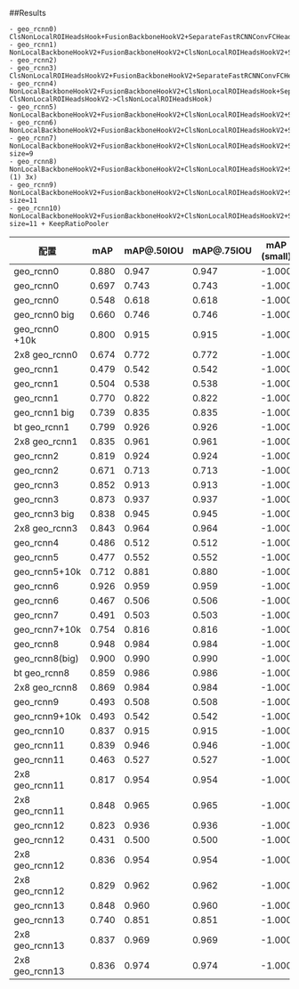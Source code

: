 ##Results

```
- geo_rcnn0) ClsNonLocalROIHeadsHook+FusionBackboneHookV2+SeparateFastRCNNConvFCHeadV2
- geo_rcnn1) NonLocalBackboneHookV2+FusionBackboneHookV2+ClsNonLocalROIHeadsHookV2+SeparateFastRCNNConvFCHeadV2
- geo_rcnn2)
- geo_rcnn3) ClsNonLocalROIHeadsHookV2+FusionBackboneHookV2+SeparateFastRCNNConvFCHeadV2
- geo_rcnn4) NonLocalBackboneHookV2+FusionBackboneHookV2+ClsNonLocalROIHeadsHook+SeparateFastRCNNConvFCHeadV2(1) ClsNonLocalROIHeadsHookV2->ClsNonLocalROIHeadsHook)
- geo_rcnn5) NonLocalBackboneHookV2+FusionBackboneHookV2+ClsNonLocalROIHeadsHookV2+SeparateFastRCNNConvFCHeadV2+KeepRatioPooler
- geo_rcnn6) NonLocalBackboneHookV2+FusionBackboneHookV2+ClsNonLocalROIHeadsHookV2+SeparateFastRCNNConvFCHeadV2+F1
- geo_rcnn7) NonLocalBackboneHookV2+FusionBackboneHookV2+ClsNonLocalROIHeadsHookV2+SeparateFastRCNNConvFCHeadV2+F1+Pool size=9
- geo_rcnn8) NonLocalBackboneHookV2+FusionBackboneHookV2+ClsNonLocalROIHeadsHookV2+SeparateFastRCNNConvFCHeadV2+3x (1) 3x)
- geo_rcnn9) NonLocalBackboneHookV2+FusionBackboneHookV2+ClsNonLocalROIHeadsHookV2+SeparateFastRCNNConvFCHeadV2+F1+Pool size=11
- geo_rcnn10) NonLocalBackboneHookV2+FusionBackboneHookV2+ClsNonLocalROIHeadsHookV2+SeparateFastRCNNConvFCHeadV2+F1+Pool size=11 + KeepRatioPooler
```

|配置|mAP|mAP@.50IOU|mAP@.75IOU|mAP (small)|mAP (medium)|mAP (large)|AR@1|AR@10|AR@100|AR@100 (small)|AR@100 (medium)|AR@100 (large)|
|---|---|---|---|---|---|---|---|---|---|---|---|---|
|geo_rcnn0|0.880|0.947|0.947|-1.000|0.793|0.883|0.809|0.907|0.907|-1.000|0.821|0.911|
|geo_rcnn0|0.697|0.743|0.743|-1.000|0.618|0.701|0.690|0.772|0.772|-1.000|0.687|0.775|
|geo_rcnn0|0.548|0.618|0.618|-1.000|0.540|0.571|0.476|0.669|0.669|-1.000|0.660|0.686|
|geo_rcnn0 big|0.660|0.746|0.746|-1.000|0.624|0.723|0.533|0.744|0.744|-1.000|0.716|0.790|
|geo_rcnn0 +10k|0.800|0.915|0.915|-1.000|0.769|0.850|0.599|0.840|0.840|-1.000|0.815|0.882|
|2x8 geo_rcnn0|0.674|0.772|0.772|-1.000|0.650|0.719|0.538|0.753|0.753|-1.000|0.732|0.789|
|geo_rcnn1|0.479|0.542|0.542|-1.000|0.489|0.474|0.442|0.626|0.626|-1.000|0.630|0.621|
|geo_rcnn1|0.504|0.538|0.538|-1.000|0.474|0.505|0.577|0.647|0.647|-1.000|0.583|0.650|
|geo_rcnn1|0.770|0.822|0.822|-1.000|0.581|0.777|0.733|0.822|0.822|-1.000|0.667|0.827|
|geo_rcnn1 big|0.739|0.835|0.835|-1.000|0.685|0.819|0.568|0.796|0.796|-1.000|0.758|0.857|
|bt geo_rcnn1|0.799|0.926|0.926|-1.000|0.768|0.851|0.596|0.838|0.838|-1.000|0.813|0.881|
|2x8 geo_rcnn1|0.835|0.961|0.961|-1.000|0.812|0.874|0.613|0.870|0.870|-1.000|0.851|0.904|
|geo_rcnn2|0.819|0.924|0.924|-1.000|0.786|0.871|0.610|0.857|0.857|-1.000|0.831|0.901|
|geo_rcnn2|0.671|0.713|0.713|-1.000|0.613|0.677|0.681|0.760|0.760|-1.000|0.704|0.764|
|geo_rcnn3|0.852|0.913|0.913|-1.000|0.653|0.859|0.789|0.885|0.885|-1.000|0.722|0.891|
|geo_rcnn3|0.873|0.937|0.937|-1.000|0.768|0.879|0.807|0.903|0.903|-1.000|0.812|0.907|
|geo_rcnn3 big|0.838|0.945|0.945|-1.000|0.813|0.882|0.619|0.875|0.875|-1.000|0.852|0.912|
|2x8 geo_rcnn3|0.843|0.964|0.964|-1.000|0.820|0.881|0.618|0.876|0.876|-1.000|0.856|0.910|
|geo_rcnn4|0.486|0.512|0.512|-1.000|0.538|0.488|0.572|0.641|0.641|-1.000|0.643|0.642|
|geo_rcnn5|0.477|0.552|0.552|-1.000|0.527|0.476|0.550|0.620|0.620|-1.000|0.606|0.621|
|geo_rcnn5+10k|0.712|0.881|0.880|-1.000|0.672|0.771|0.545|0.762|0.762|-1.000|0.731|0.814|
|geo_rcnn6|0.926|0.959|0.959|-1.000|0.836|0.930|0.841|0.944|0.944|-1.000|0.865|0.946|
|geo_rcnn6|0.467|0.506|0.506|-1.000|0.480|0.461|0.439|0.628|0.628|-1.000|0.635|0.619|
|geo_rcnn7|0.491|0.503|0.503|-1.000|0.559|0.490|0.576|0.650|0.650|-1.000|0.661|0.649|
|geo_rcnn7+10k|0.754|0.816|0.816|-1.000|0.726|0.796|0.582|0.814|0.814|-1.000|0.794|0.844|
|geo_rcnn8|0.948|0.984|0.984|-1.000|0.886|0.952|0.858|0.966|0.966|-1.000|0.904|0.968|
|geo_rcnn8(big)|0.900|0.990|0.990|-1.000|0.889|0.920|0.650|0.926|0.926|-1.000|0.916|0.946|
|bt geo_rcnn8|0.859|0.986|0.986|-1.000|0.840|0.890|0.622|0.887|0.887|-1.000|0.872|0.915|
|2x8 geo_rcnn8|0.869|0.984|0.984|-1.000|0.851|0.905|0.633|0.902|0.902|-1.000|0.886|0.932|
|geo_rcnn9|0.493|0.508|0.508|-1.000|0.558|0.492|0.577|0.649|0.649|-1.000|0.655|0.649|
|geo_rcnn9+10k|0.493|0.542|0.542|-1.000|0.498|0.492|0.452|0.642|0.642|-1.000|0.643|0.643|
|geo_rcnn10|0.837|0.915|0.915|-1.000|0.714|0.840|0.780|0.873|0.873|-1.000|0.765|0.876|
|geo_rcnn11|0.839|0.946|0.946|-1.000|0.815|0.878|0.619|0.875|0.875|-1.000|0.855|0.909|
|geo_rcnn11|0.463|0.527|0.527|-1.000|0.470|0.471|0.435|0.619|0.619|-1.000|0.618|0.624|
|2x8 geo_rcnn11|0.817|0.954|0.954|-1.000|0.794|0.859|0.602|0.852|0.852|-1.000|0.832|0.886|
|2x8 geo_rcnn11|0.848|0.965|0.965|-1.000|0.827|0.886|0.622|0.881|0.881|-1.000|0.862|0.915|
|geo_rcnn12|0.823|0.936|0.936|-1.000|0.795|0.869|0.612|0.860|0.860|-1.000|0.837|0.900|
|geo_rcnn12|0.431|0.500|0.500|-1.000|0.435|0.436|0.417|0.592|0.592|-1.000|0.593|0.591|
|2x8 geo_rcnn12|0.836|0.954|0.954|-1.000|0.813|0.875|0.616|0.870|0.870|-1.000|0.850|0.904|
|2x8 geo_rcnn12|0.829|0.962|0.962|-1.000|0.807|0.868|0.609|0.863|0.863|-1.000|0.844|0.896|
|geo_rcnn13|0.848|0.960|0.960|-1.000|0.823|0.890|0.623|0.882|0.882|-1.000|0.861|0.919|
|geo_rcnn13|0.740|0.851|0.851|-1.000|0.690|0.814|0.567|0.791|0.791|-1.000|0.753|0.853|
|2x8 geo_rcnn13|0.837|0.969|0.969|-1.000|0.817|0.879|0.614|0.872|0.872|-1.000|0.853|0.907|
|2x8 geo_rcnn13|0.836|0.974|0.974|-1.000|0.809|0.881|0.615|0.871|0.871|-1.000|0.850|0.909|


